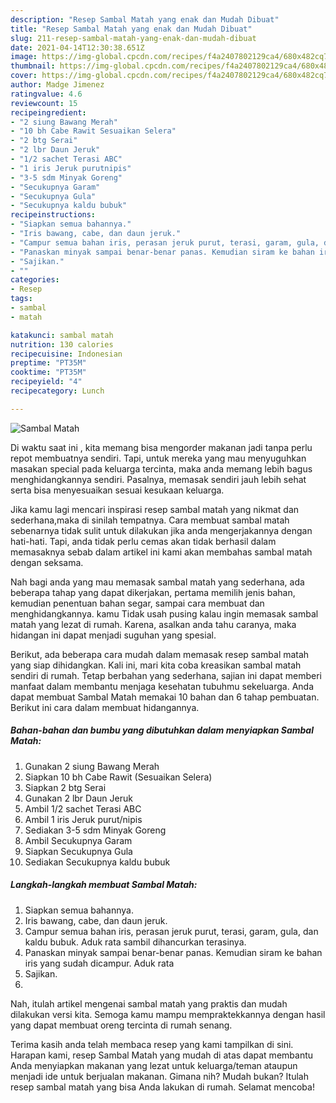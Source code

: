 ```yaml
---
description: "Resep Sambal Matah yang enak dan Mudah Dibuat"
title: "Resep Sambal Matah yang enak dan Mudah Dibuat"
slug: 211-resep-sambal-matah-yang-enak-dan-mudah-dibuat
date: 2021-04-14T12:30:38.651Z
image: https://img-global.cpcdn.com/recipes/f4a2407802129ca4/680x482cq70/sambal-matah-foto-resep-utama.jpg
thumbnail: https://img-global.cpcdn.com/recipes/f4a2407802129ca4/680x482cq70/sambal-matah-foto-resep-utama.jpg
cover: https://img-global.cpcdn.com/recipes/f4a2407802129ca4/680x482cq70/sambal-matah-foto-resep-utama.jpg
author: Madge Jimenez
ratingvalue: 4.6
reviewcount: 15
recipeingredient:
- "2 siung Bawang Merah"
- "10 bh Cabe Rawit Sesuaikan Selera"
- "2 btg Serai"
- "2 lbr Daun Jeruk"
- "1/2 sachet Terasi ABC"
- "1 iris Jeruk purutnipis"
- "3-5 sdm Minyak Goreng"
- "Secukupnya Garam"
- "Secukupnya Gula"
- "Secukupnya kaldu bubuk"
recipeinstructions:
- "Siapkan semua bahannya."
- "Iris bawang, cabe, dan daun jeruk."
- "Campur semua bahan iris, perasan jeruk purut, terasi, garam, gula, dan kaldu bubuk. Aduk rata sambil dihancurkan terasinya."
- "Panaskan minyak sampai benar-benar panas. Kemudian siram ke bahan iris yang sudah dicampur. Aduk rata"
- "Sajikan."
- ""
categories:
- Resep
tags:
- sambal
- matah

katakunci: sambal matah 
nutrition: 130 calories
recipecuisine: Indonesian
preptime: "PT35M"
cooktime: "PT35M"
recipeyield: "4"
recipecategory: Lunch

---
```



![Sambal Matah](https://img-global.cpcdn.com/recipes/f4a2407802129ca4/680x482cq70/sambal-matah-foto-resep-utama.jpg)

Di waktu  saat ini , kita memang bisa mengorder makanan jadi tanpa perlu repot membuatnya sendiri. Tapi, untuk mereka yang mau menyuguhkan masakan special pada keluarga tercinta, maka anda memang lebih bagus menghidangkannya sendiri. Pasalnya, memasak sendiri jauh lebih sehat serta bisa menyesuaikan sesuai kesukaan keluarga.

Jika kamu lagi mencari inspirasi resep sambal matah yang nikmat dan sederhana,maka di sinilah tempatnya. Cara membuat sambal matah  sebenarnya tidak sulit untuk dilakukan jika anda mengerjakannya dengan hati-hati. Tapi, anda tidak perlu cemas akan tidak berhasil dalam memasaknya 
sebab dalam artikel ini kami akan membahas sambal matah dengan seksama.  



Nah bagi anda yang mau memasak sambal matah yang sederhana, ada beberapa tahap yang dapat dikerjakan, pertama memilih jenis bahan, kemudian penentuan bahan segar, sampai cara membuat dan menghidangkannya. kamu Tidak usah pusing kalau ingin memasak sambal matah yang lezat di rumah. Karena, asalkan anda  tahu caranya, maka hidangan ini dapat menjadi suguhan yang spesial.

Berikut, ada beberapa cara mudah dalam memasak resep sambal matah yang siap dihidangkan. Kali ini, mari kita coba kreasikan sambal matah sendiri di rumah. Tetap berbahan yang sederhana, sajian ini dapat memberi manfaat dalam membantu menjaga kesehatan tubuhmu sekeluarga. Anda dapat membuat Sambal Matah memakai 10 bahan dan 6 tahap pembuatan. Berikut ini cara dalam membuat hidangannya.

<!--inarticleads1-->

##### Bahan-bahan dan bumbu yang dibutuhkan dalam menyiapkan Sambal Matah:

1. Gunakan 2 siung Bawang Merah
1. Siapkan 10 bh Cabe Rawit (Sesuaikan Selera)
1. Siapkan 2 btg Serai
1. Gunakan 2 lbr Daun Jeruk
1. Ambil 1/2 sachet Terasi ABC
1. Ambil 1 iris Jeruk purut/nipis
1. Sediakan 3-5 sdm Minyak Goreng
1. Ambil Secukupnya Garam
1. Siapkan Secukupnya Gula
1. Sediakan Secukupnya kaldu bubuk




<!--inarticleads2-->

##### Langkah-langkah membuat Sambal Matah:

1. Siapkan semua bahannya.
1. Iris bawang, cabe, dan daun jeruk.
1. Campur semua bahan iris, perasan jeruk purut, terasi, garam, gula, dan kaldu bubuk. Aduk rata sambil dihancurkan terasinya.
1. Panaskan minyak sampai benar-benar panas. Kemudian siram ke bahan iris yang sudah dicampur. Aduk rata
1. Sajikan.
1. 




Nah, itulah artikel mengenai  sambal matah  yang praktis dan mudah dilakukan versi kita. Semoga kamu mampu mempraktekkannya dengan hasil yang dapat membuat oreng tercinta di rumah senang. 

Terima kasih anda telah membaca resep yang kami tampilkan di sini. Harapan kami, resep  Sambal Matah yang mudah di atas dapat membantu Anda menyiapkan makanan yang lezat untuk keluarga/teman ataupun menjadi ide untuk berjualan makanan. Gimana nih? Mudah bukan? Itulah resep sambal matah yang bisa Anda lakukan di rumah. Selamat mencoba!

